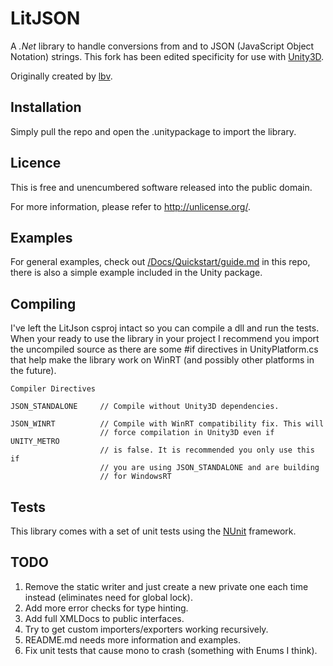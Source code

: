 LitJSON
=======

A *.Net* library to handle conversions from and to JSON (JavaScript Object
Notation) strings. This fork has been edited specificity for use with [Unity3D](http://unity3d.com/).

Originally created by [lbv](http://lbv.github.io/litjson/).

## Installation

Simply pull the repo and open the .unitypackage to import the library.

## Licence

This is free and unencumbered software released into the public domain.

For more information, please refer to http://unlicense.org/.

## Examples

For general examples, check out [/Docs/Quickstart/guide.md](https://github.com/VictorySquare/UnityLitJson/blob/master/Docs/quickstart/guide.md) 
in this repo, there is also a simple example included in the Unity package.

## Compiling

I've left the LitJson csproj intact so you can compile a dll and run the 
tests. When your ready to use the library in your project I recommend you import 
the uncompiled source as there are some #if directives in UnityPlatform.cs 
that help make the library work on WinRT (and possibly other platforms in the future).

```
Compiler Directives

JSON_STANDALONE		// Compile without Unity3D dependencies.

JSON_WINRT			// Compile with WinRT compatibility fix. This will
					// force compilation in Unity3D even if UNITY_METRO
					// is false. It is recommended you only use this if
					// you are using JSON_STANDALONE and are building
					// for WindowsRT

```

## Tests

This library comes with a set of unit tests using the [NUnit](http://www.nunit.org/) framework.

## TODO

1. Remove the static writer and just create a new private one each time instead (eliminates need for global lock).
2. Add more error checks for type hinting.
3. Add full XMLDocs to public interfaces.
4. Try to get custom importers/exporters working recursively.
6. README.md needs more information and examples.
7. Fix unit tests that cause mono to crash (something with Enums I think).
